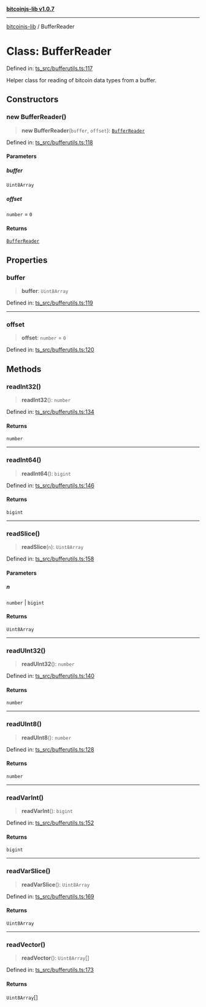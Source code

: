 [**bitcoinjs-lib v1.0.7**](../README.md)

***

[bitcoinjs-lib](../README.md) / BufferReader

# Class: BufferReader

Defined in: [ts\_src/bufferutils.ts:117](https://github.com/sCrypt-Inc/bitcoinjs-lib/blob/e3b2d1c4c35cd925f8b17063dc9eb0300cab46a2/ts_src/bufferutils.ts#L117)

Helper class for reading of bitcoin data types from a buffer.

## Constructors

### new BufferReader()

> **new BufferReader**(`buffer`, `offset`): [`BufferReader`](BufferReader.md)

Defined in: [ts\_src/bufferutils.ts:118](https://github.com/sCrypt-Inc/bitcoinjs-lib/blob/e3b2d1c4c35cd925f8b17063dc9eb0300cab46a2/ts_src/bufferutils.ts#L118)

#### Parameters

##### buffer

`Uint8Array`

##### offset

`number` = `0`

#### Returns

[`BufferReader`](BufferReader.md)

## Properties

### buffer

> **buffer**: `Uint8Array`

Defined in: [ts\_src/bufferutils.ts:119](https://github.com/sCrypt-Inc/bitcoinjs-lib/blob/e3b2d1c4c35cd925f8b17063dc9eb0300cab46a2/ts_src/bufferutils.ts#L119)

***

### offset

> **offset**: `number` = `0`

Defined in: [ts\_src/bufferutils.ts:120](https://github.com/sCrypt-Inc/bitcoinjs-lib/blob/e3b2d1c4c35cd925f8b17063dc9eb0300cab46a2/ts_src/bufferutils.ts#L120)

## Methods

### readInt32()

> **readInt32**(): `number`

Defined in: [ts\_src/bufferutils.ts:134](https://github.com/sCrypt-Inc/bitcoinjs-lib/blob/e3b2d1c4c35cd925f8b17063dc9eb0300cab46a2/ts_src/bufferutils.ts#L134)

#### Returns

`number`

***

### readInt64()

> **readInt64**(): `bigint`

Defined in: [ts\_src/bufferutils.ts:146](https://github.com/sCrypt-Inc/bitcoinjs-lib/blob/e3b2d1c4c35cd925f8b17063dc9eb0300cab46a2/ts_src/bufferutils.ts#L146)

#### Returns

`bigint`

***

### readSlice()

> **readSlice**(`n`): `Uint8Array`

Defined in: [ts\_src/bufferutils.ts:158](https://github.com/sCrypt-Inc/bitcoinjs-lib/blob/e3b2d1c4c35cd925f8b17063dc9eb0300cab46a2/ts_src/bufferutils.ts#L158)

#### Parameters

##### n

`number` | `bigint`

#### Returns

`Uint8Array`

***

### readUInt32()

> **readUInt32**(): `number`

Defined in: [ts\_src/bufferutils.ts:140](https://github.com/sCrypt-Inc/bitcoinjs-lib/blob/e3b2d1c4c35cd925f8b17063dc9eb0300cab46a2/ts_src/bufferutils.ts#L140)

#### Returns

`number`

***

### readUInt8()

> **readUInt8**(): `number`

Defined in: [ts\_src/bufferutils.ts:128](https://github.com/sCrypt-Inc/bitcoinjs-lib/blob/e3b2d1c4c35cd925f8b17063dc9eb0300cab46a2/ts_src/bufferutils.ts#L128)

#### Returns

`number`

***

### readVarInt()

> **readVarInt**(): `bigint`

Defined in: [ts\_src/bufferutils.ts:152](https://github.com/sCrypt-Inc/bitcoinjs-lib/blob/e3b2d1c4c35cd925f8b17063dc9eb0300cab46a2/ts_src/bufferutils.ts#L152)

#### Returns

`bigint`

***

### readVarSlice()

> **readVarSlice**(): `Uint8Array`

Defined in: [ts\_src/bufferutils.ts:169](https://github.com/sCrypt-Inc/bitcoinjs-lib/blob/e3b2d1c4c35cd925f8b17063dc9eb0300cab46a2/ts_src/bufferutils.ts#L169)

#### Returns

`Uint8Array`

***

### readVector()

> **readVector**(): `Uint8Array`[]

Defined in: [ts\_src/bufferutils.ts:173](https://github.com/sCrypt-Inc/bitcoinjs-lib/blob/e3b2d1c4c35cd925f8b17063dc9eb0300cab46a2/ts_src/bufferutils.ts#L173)

#### Returns

`Uint8Array`[]
